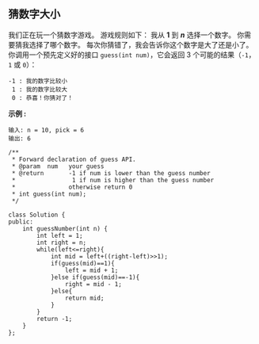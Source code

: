 ## 猜数字大小

我们正在玩一个猜数字游戏。 游戏规则如下：
我从 **1** 到 ***n*** 选择一个数字。 你需要猜我选择了哪个数字。
每次你猜错了，我会告诉你这个数字是大了还是小了。
你调用一个预先定义好的接口 `guess(int num)`，它会返回 3 个可能的结果（`-1`，`1` 或 `0`）：

```
-1 : 我的数字比较小
 1 : 我的数字比较大
 0 : 恭喜！你猜对了！
```

 

**示例 :**

```
输入: n = 10, pick = 6
输出: 6
```

```
/** 
 * Forward declaration of guess API.
 * @param  num   your guess
 * @return 	     -1 if num is lower than the guess number
 *			      1 if num is higher than the guess number
 *               otherwise return 0
 * int guess(int num);
 */

class Solution {
public:
    int guessNumber(int n) {
        int left = 1;
        int right = n;
        while(left<=right){
            int mid = left+((right-left)>>1);
            if(guess(mid)==1){
                left = mid + 1;
            }else if(guess(mid)==-1){
                right = mid - 1;
            }else{
                return mid;
            }
        }
        return -1;
    }
};
```

